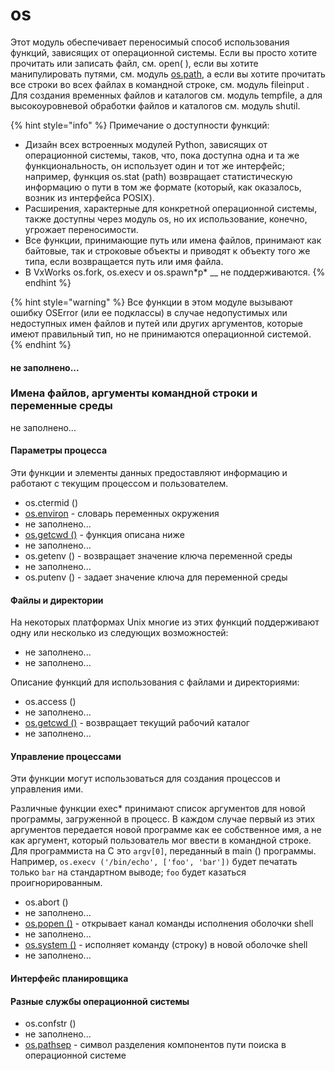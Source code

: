 # os

Этот модуль обеспечивает переносимый способ использования функций, зависящих от операционной системы. Если вы просто хотите прочитать или записать файл, см. open\( \), если вы хотите манипулировать путями, см. модуль [os.path](https://treasuremaster.gitbook.io/python-docs/dostup-k-failam-i-papkam/os.path), а если вы хотите прочитать все строки во всех файлах в командной строке, см. модуль fileinput . Для создания временных файлов и каталогов см. модуль tempfile, а для высокоуровневой обработки файлов и каталогов см. модуль shutil.

{% hint style="info" %}
Примечание о доступности функций:

* Дизайн всех встроенных модулей Python, зависящих от операционной системы, таков, что, пока доступна одна и та же функциональность, он использует один и тот же интерфейс; например, функция os.stat \(path\) возвращает статистическую информацию о пути в том же формате \(который, как оказалось, возник из интерфейса POSIX\).
* Расширения, характерные для конкретной операционной системы, также доступны через модуль os, но их использование, конечно, угрожает переносимости.
* Все функции, принимающие путь или имена файлов, принимают как байтовые, так и строковые объекты и приводят к объекту того же типа, если возвращается путь или имя файла.
* В VxWorks os.fork, os.execv и os.spawn\*p\* __ не поддерживаются.
{% endhint %}

{% hint style="warning" %}
Все функции в этом модуле вызывают ошибку OSError \(или ее подклассы\) в случае недопустимых или недоступных имен файлов и путей или других аргументов, которые имеют правильный тип, но не принимаются операционной системой.
{% endhint %}

#### не заполнено...

### Имена файлов, аргументы командной строки и переменные среды

не заполнено...

#### Параметры процесса

Эти функции и элементы данных предоставляют информацию и работают с текущим процессом и пользователем.

* os.ctermid \(\)
* [os.environ](https://treasuremaster.gitbook.io/python-docs/obshie-sluzhby-operacionnoi-sistemy/os/environ) - словарь переменных окружения
* не заполнено...
* [os.getcwd \(\)](https://treasuremaster.gitbook.io/python-docs/obshie-sluzhby-operacionnoi-sistemy/os/getcwd) - функция описана ниже
* не заполнено...
* os.getenv \(\) - возвращает значение ключа переменной среды
* не заполнено...
* os.putenv \(\) - задает значение ключа для переменной среды

#### Файлы и директории

На некоторых платформах Unix многие из этих функций поддерживают одну или несколько из следующих возможностей:

* не заполнено...
* не заполнено...

Описание функций для использования с файлами и директориями:

* os.access \(\)
* не заполнено...
* [os.getcwd \(\)](https://treasuremaster.gitbook.io/python-docs/obshie-sluzhby-operacionnoi-sistemy/os/getcwd) - возвращает текущий рабочий каталог
* не заполнено...

#### Управление процессами

Эти функции могут использоваться для создания процессов и управления ими.

Различные функции exec\* принимают список аргументов для новой программы, загруженной в процесс. В каждом случае первый из этих аргументов передается новой программе как ее собственное имя, а не как аргумент, который пользователь мог ввести в командной строке. Для программиста на C это `argv[0]`, переданный в main \(\) программы. Например, `os.execv ('/bin/echo', ['foo', 'bar'])` будет печатать только `bar` на стандартном выводе; `foo` будет казаться проигнорированным.

* os.abort \(\)
* не заполнено...
* [os.popen \(\)](https://treasuremaster.gitbook.io/python-docs/obshie-sluzhby-operacionnoi-sistemy/os/os.popen) - открывает канал команды исполнения оболочки shell
* не заполнено...
* [os.system \(\)](https://treasuremaster.gitbook.io/python-docs/obshie-sluzhby-operacionnoi-sistemy/os/os.system) - исполняет команду \(строку\) в новой оболочке shell
* не заполнено...

#### Интерфейс планировщика

#### Разные службы операционной системы

* os.confstr \(\)
* не заполнено...
* [os.pathsep](https://treasuremaster.gitbook.io/python-docs/obshie-sluzhby-operacionnoi-sistemy/os/pathsep) - символ разделения компонентов пути поиска в операционной системе

